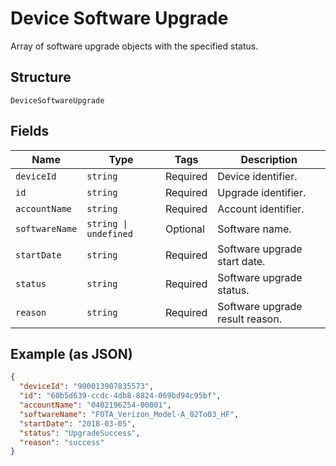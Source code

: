 
# Device Software Upgrade

Array of software upgrade objects with the specified status.

## Structure

`DeviceSoftwareUpgrade`

## Fields

| Name | Type | Tags | Description |
|  --- | --- | --- | --- |
| `deviceId` | `string` | Required | Device identifier. |
| `id` | `string` | Required | Upgrade identifier. |
| `accountName` | `string` | Required | Account identifier. |
| `softwareName` | `string \| undefined` | Optional | Software name. |
| `startDate` | `string` | Required | Software upgrade start date. |
| `status` | `string` | Required | Software upgrade status. |
| `reason` | `string` | Required | Software upgrade result reason. |

## Example (as JSON)

```json
{
  "deviceId": "990013907835573",
  "id": "60b5d639-ccdc-4db8-8824-069bd94c95bf",
  "accountName": "0402196254-00001",
  "softwareName": "FOTA_Verizon_Model-A_02To03_HF",
  "startDate": "2018-03-05",
  "status": "UpgradeSuccess",
  "reason": "success"
}
```

